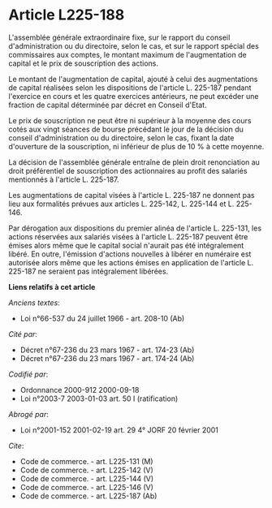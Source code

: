 # Article L225-188

L'assemblée générale extraordinaire fixe, sur le rapport du conseil d'administration ou du directoire, selon le cas, et sur
le rapport spécial des commissaires aux comptes, le montant maximum de l'augmentation de capital et le prix de souscription
des actions.

Le montant de l'augmentation de capital, ajouté à celui des augmentations de capital réalisées selon les dispositions de
l'article L. 225-187 pendant l'exercice en cours et les quatre exercices antérieurs, ne peut excéder une fraction de capital
déterminée par décret en Conseil d'Etat.

Le prix de souscription ne peut être ni supérieur à la moyenne des cours cotés aux vingt séances de bourse précédant le jour
de la décision du conseil d'administration ou du directoire, selon le cas, fixant la date d'ouverture de la souscription, ni
inférieur de plus de 10 % à cette moyenne.

La décision de l'assemblée générale entraîne de plein droit renonciation au droit préférentiel de souscription des
actionnaires au profit des salariés mentionnés à l'article L. 225-187.

Les augmentations de capital visées à l'article L. 225-187 ne donnent pas lieu aux formalités prévues aux articles L.
225-142, L. 225-144 et L. 225-146.

Par dérogation aux dispositions du premier alinéa de l'article L. 225-131, les actions réservées aux salariés visées à
l'article L. 225-187 peuvent être émises alors même que le capital social n'aurait pas été intégralement libéré. En outre,
l'émission d'actions nouvelles à libérer en numéraire est autorisée alors même que les actions émises en application de
l'article L. 225-187 ne seraient pas intégralement libérées.

**Liens relatifs à cet article**

_Anciens textes_:

  - Loi n°66-537 du 24 juillet 1966 - art. 208-10 (Ab)

_Cité par_:

  - Décret n°67-236 du 23 mars 1967 - art. 174-23 (Ab)
  - Décret n°67-236 du 23 mars 1967 - art. 174-24 (Ab)

_Codifié par_:

  - Ordonnance 2000-912 2000-09-18
  - Loi n°2003-7 2003-01-03 art. 50 I (ratification)

_Abrogé par_:

  - Loi n°2001-152 2001-02-19 art. 29 4° JORF 20 février 2001

_Cite_:

  - Code de commerce. - art. L225-131 (M)
  - Code de commerce. - art. L225-142 (V)
  - Code de commerce. - art. L225-144 (V)
  - Code de commerce. - art. L225-146 (V)
  - Code de commerce. - art. L225-187 (Ab)
